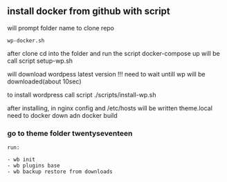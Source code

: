 ## install docker from github with script

will prompt folder name to clone repo

```
wp-docker.sh
```

after clone cd into the folder and run the script docker-compose up
will be call script setup-wp.sh

will download  wordpess latest version 
!!! need to wait untill wp will be downloaded(about 10sec)

to install wordpress call script
./scripts/install-wp.sh

after installing, in nginx config and /etc/hosts will be written theme.local
need to docker down adn docker build

### go to theme folder twentyseventeen 
```
run:

- wb init
- wb plugins base
- wb backup restore from downloads
